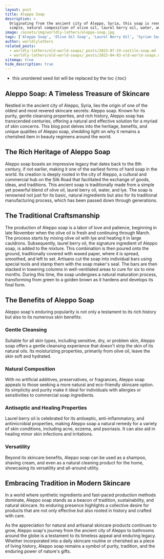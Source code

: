```yaml
---
layout: post
title: Aleppo Soap
description: >
  Originating from the ancient city of Aleppo, Syria, this soap is renowned for its
  simple, natural composition of olive oil, laurel berry oil, water, and lye.
image: /assets/img/worldly-lathers/aleppo-soap.jpg
tags: ['Aleppo Soap', 'Olive Oil Soap', 'Laurel Berry Oil', 'Syrian Soap', 'Sensitive Skin']
author: worldlylathers
related_posts:
  - worldly-lathers/old-world-soaps/_posts/2023-07-24-castile-soap.md
  - worldly-lathers/old-world-soaps/_posts/2023-04-03-old-world-soaps.md
sitemap: true
hide_description: true
---
```


* this unordered seed list will be replaced by the toc
{:toc}

## Aleppo Soap: A Timeless Treasure of Skincare

Nestled in the ancient city of Aleppo, Syria, lies the origin of one of the oldest and most revered skincare secrets: Aleppo soap. Known for its purity, gentle cleansing properties, and rich history, Aleppo soap has transcended centuries, offering a natural and effective solution for a myriad of skin concerns. This blog post delves into the heritage, benefits, and unique qualities of Aleppo soap, shedding light on why it remains a cherished item in beauty regimens around the world.

## The Rich Heritage of Aleppo Soap

Aleppo soap boasts an impressive legacy that dates back to the 8th century, if not earlier, making it one of the earliest forms of hard soap in the world. Its creation is deeply rooted in the city of Aleppo, a cultural and commercial hub on the Silk Road that facilitated the exchange of goods, ideas, and traditions. This ancient soap is traditionally made from a simple yet powerful blend of olive oil, laurel berry oil, water, and lye. The soap is renowned not just for its basic, natural ingredients but also for its traditional manufacturing process, which has been passed down through generations.

## The Traditional Craftsmanship

The production of Aleppo soap is a labor of love and patience, beginning in late November when the olive oil is fresh and continuing through March. The process starts by mixing olive oil with lye and heating it in large cauldrons. Subsequently, laurel berry oil, the signature ingredient of Aleppo soap, is added to the mixture. This combination is then poured onto the ground, traditionally covered with waxed paper, where it is spread, smoothed, and left to set. Artisans cut the soap into individual bars using special tools and stamp them with the soap maker's seal. The bars are then stacked in towering columns in well-ventilated areas to cure for six to nine months. During this time, the soap undergoes a natural maturation process, transforming from green to a golden brown as it hardens and develops its final form.

## The Benefits of Aleppo Soap

Aleppo soap's enduring popularity is not only a testament to its rich history but also to its numerous skin benefits:

### Gentle Cleansing

Suitable for all skin types, including sensitive, dry, or problem skin, Aleppo soap offers a gentle cleansing experience that doesn't strip the skin of its natural oils. Its moisturizing properties, primarily from olive oil, leave the skin soft and hydrated.

### Natural Composition

With no artificial additives, preservatives, or fragrances, Aleppo soap appeals to those seeking a more natural and eco-friendly skincare option. Its simplicity and purity make it ideal for individuals with allergies or sensitivities to commercial soap ingredients.

### Antiseptic and Healing Properties

Laurel berry oil is celebrated for its antiseptic, anti-inflammatory, and antimicrobial properties, making Aleppo soap a natural remedy for a variety of skin conditions, including acne, eczema, and psoriasis. It can also aid in healing minor skin infections and irritations.

### Versatility

Beyond its skincare benefits, Aleppo soap can be used as a shampoo, shaving cream, and even as a natural cleaning product for the home, showcasing its versatility and all-around utility.

## Embracing Tradition in Modern Skincare

In a world where synthetic ingredients and fast-paced production methods dominate, Aleppo soap stands as a beacon of tradition, sustainability, and natural skincare. Its enduring presence highlights a collective desire for products that are not only effective but also rooted in history and crafted with care.

As the appreciation for natural and artisanal skincare products continues to grow, Aleppo soap's journey from the ancient city of Aleppo to bathrooms around the globe is a testament to its timeless appeal and enduring legacy. Whether incorporated into a daily skincare routine or cherished as a piece of living history, Aleppo soap remains a symbol of purity, tradition, and the enduring power of nature's gifts.